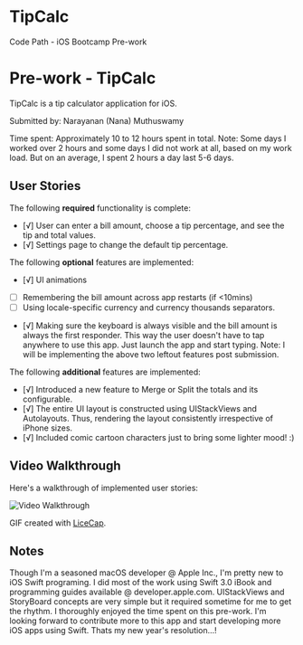 # TipCalc
Code Path - iOS Bootcamp Pre-work

# Pre-work - TipCalc

TipCalc is a tip calculator application for iOS.

Submitted by: Narayanan (Nana) Muthuswamy

Time spent: Approximately 10 to 12 hours spent in total. Note: Some days I worked over 2 hours and some days I did not work at all, based on my work load. But on an average, I spent 2 hours a day last 5-6 days.

## User Stories

The following **required** functionality is complete:

* [√] User can enter a bill amount, choose a tip percentage, and see the tip and total values.
* [√] Settings page to change the default tip percentage.

The following **optional** features are implemented:
* [√] UI animations
* [ ] Remembering the bill amount across app restarts (if <10mins)
* [ ] Using locale-specific currency and currency thousands separators.
* [√] Making sure the keyboard is always visible and the bill amount is always the first responder. This way the user doesn't have to tap anywhere to use this app. Just launch the app and start typing.
Note: I will be implementing the above two leftout features post submission.

The following **additional** features are implemented:

- [√] Introduced a new feature to Merge or Split the totals and its configurable.
- [√] The entire UI layout is constructed using UIStackViews and Autolayouts. Thus, rendering the layout consistently irrespective of iPhone sizes.
- [√] Included comic cartoon characters just to bring some lighter mood! :)

## Video Walkthrough 

Here's a walkthrough of implemented user stories:

<img src='https://github.com/Nana-Muthuswamy/TipCalc/TipCalc-UserStory.gif' title='Video Walkthrough' width='' alt='Video Walkthrough' />

GIF created with [LiceCap](http://www.cockos.com/licecap/).

## Notes

Though I'm a seasoned macOS developer @ Apple Inc., I'm pretty new to iOS Swift programing. I did most of the work using Swift 3.0 iBook and programming guides available @ developer.apple.com. UIStackViews and StoryBoard concepts are very simple but it required sometime for me to get the rhythm. I thoroughly enjoyed the time spent on this pre-work. I'm looking forward to contribute more to this app and start developing more iOS apps using Swift. Thats my new year's resolution...!

